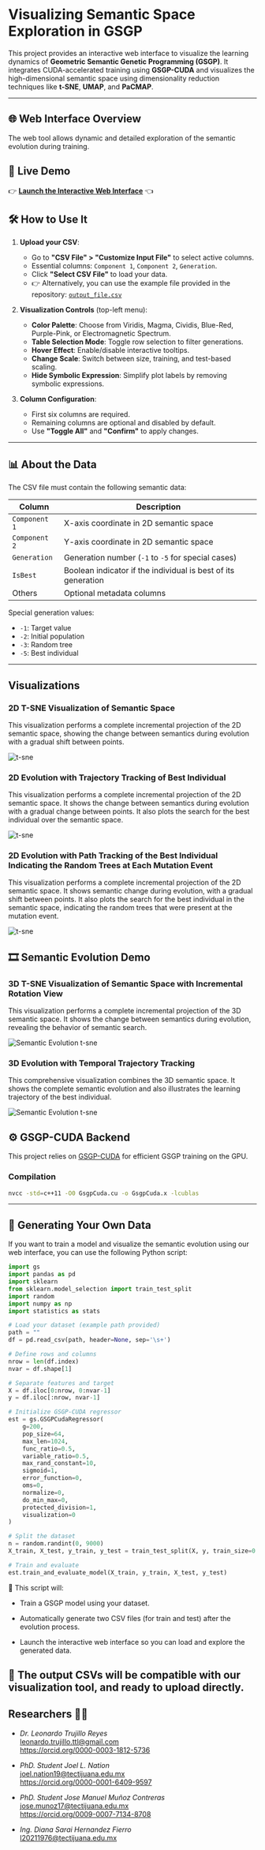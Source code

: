 # Visualizing Semantic Space Exploration in GSGP

This project provides an interactive web interface to visualize the learning dynamics of **Geometric Semantic Genetic Programming (GSGP)**. It integrates CUDA-accelerated training using **GSGP-CUDA** and visualizes the high-dimensional semantic space using dimensionality reduction techniques like **t-SNE**, **UMAP**, and **PaCMAP**.

---

## 🌐 Web Interface Overview

The web tool allows dynamic and detailed exploration of the semantic evolution during training.

## 🚀 Live Demo

👉 **[Launch the Interactive Web Interface](https://treelab-projects.github.io/Visualizing-Semantic-Space-Exploration-in-GSGP/)** 👈

## 🛠️ How to Use It

1. **Upload your CSV**:
   - Go to **"CSV File" > "Customize Input File"** to select active columns.
   - Essential columns: `Component 1`, `Component 2`, `Generation`.
   - Click **"Select CSV File"** to load your data.
   - 👉 Alternatively, you can use the example file provided in the repository: [`output_file.csv`](output_file.csv)


2. **Visualization Controls** (top-left menu):
   - **Color Palette**: Choose from Viridis, Magma, Cividis, Blue-Red, Purple-Pink, or Electromagnetic Spectrum.
   - **Table Selection Mode**: Toggle row selection to filter generations.
   - **Hover Effect**: Enable/disable interactive tooltips.
   - **Change Scale**: Switch between size, training, and test-based scaling.
   - **Hide Symbolic Expression**: Simplify plot labels by removing symbolic expressions.

3. **Column Configuration**:
   - First six columns are required.
   - Remaining columns are optional and disabled by default.
   - Use **"Toggle All"** and **"Confirm"** to apply changes.

---

## 📊 About the Data

The CSV file must contain the following semantic data:

| Column | Description |
|--------|-------------|
| `Component 1` | X-axis coordinate in 2D semantic space |
| `Component 2` | Y-axis coordinate in 2D semantic space |
| `Generation` | Generation number (`-1` to `-5` for special cases) |
| `IsBest` | Boolean indicator if the individual is best of its generation |
| Others | Optional metadata columns |

Special generation values:
- `-1`: Target value  
- `-2`: Initial population  
- `-3`: Random tree  
- `-5`: Best individual

---
## <a name='Visualizations'></a>Visualizations

### 2D T-SNE Visualization of Semantic Space

This visualization performs a complete incremental projection of the 2D semantic space, showing the change between semantics during evolution with a gradual shift between points.

![t-sne](results/tsne/population_64/gsm/general_plot/concrete_new_plots/train_820.png?raw=true "T-sne's result on Concrete")

### 2D Evolution with Trajectory Tracking of Best Individual

This visualization performs a complete incremental projection of the 2D semantic space. It shows the change between semantics during evolution with a gradual change between points. It also plots the search for the best individual over the semantic space.

![t-sne](results/tsne/population_64/gsm/trace/concrete_new_plots/train_820.png?raw=true "T-sne's result result with trace on Concrete")

### 2D Evolution with Path Tracking of the Best Individual Indicating the Random Trees at Each Mutation Event

This visualization performs a complete incremental projection of the 2D semantic space. It shows semantic change during evolution, with a gradual shift between points. It also plots the search for the best individual in the semantic space, indicating the random trees that were present at the mutation event.

![t-sne](results/tsne/population_64/gsm/trace_rts/concrete_new_plots/train_820.png?raw=true "T-sne's result with trace with random trees on Concrete")


## 🎞️ Semantic Evolution Demo

### 3D T-SNE Visualization of Semantic Space with Incremental Rotation View

This visualization performs a complete incremental projection of the 3D semantic space. It shows the change between semantics during evolution, revealing the behavior of semantic search.

![Semantic Evolution t-sne](assets/visual_semantic_3D_incremental_rotation.gif?raw=true "T-sne's result with random trees on Concrete")

### 3D Evolution with Temporal Trajectory Tracking

This comprehensive visualization combines the 3D semantic space. It shows the complete semantic evolution and also illustrates the learning trajectory of the best individual.


![Semantic Evolution t-sne](assets/visual_semantic_3D_incremental_with_trace.gif?raw=true "T-sne's result with trace with random trees on Concrete")

## ⚙️ GSGP-CUDA Backend

This project relies on [GSGP-CUDA](git@gitlab.com:Jmmc9122/gsgpcuda.git) for efficient GSGP training on the GPU.

### Compilation

```bash
nvcc -std=c++11 -O0 GsgpCuda.cu -o GsgpCuda.x -lcublas
```

---

## 🧪 Generating Your Own Data

If you want to train a model and visualize the semantic evolution using our web interface, you can use the following Python script:

```python
import gs
import pandas as pd
import sklearn 
from sklearn.model_selection import train_test_split
import random
import numpy as np
import statistics as stats

# Load your dataset (example path provided)
path = ""
df = pd.read_csv(path, header=None, sep='\s+')

# Define rows and columns
nrow = len(df.index)
nvar = df.shape[1]

# Separate features and target
X = df.iloc[0:nrow, 0:nvar-1]
y = df.iloc[:nrow, nvar-1]

# Initialize GSGP-CUDA regressor
est = gs.GSGPCudaRegressor(
    g=200,
    pop_size=64,
    max_len=1024,
    func_ratio=0.5,
    variable_ratio=0.5,
    max_rand_constant=10,
    sigmoid=1,
    error_function=0,
    oms=0,
    normalize=0,
    do_min_max=0,
    protected_division=1,
    visualization=0
)

# Split the dataset
n = random.randint(0, 9000)
X_train, X_test, y_train, y_test = train_test_split(X, y, train_size=0.70, test_size=0.30, random_state=n)

# Train and evaluate
est.train_and_evaluate_model(X_train, y_train, X_test, y_test)
```
🔹 This script will:

   * Train a GSGP model using your dataset.

   * Automatically generate two CSV files (for train and test) after the evolution process.

   * Launch the interactive web interface so you can load and explore the generated data.

📁 The output CSVs will be compatible with our visualization tool, and ready to upload directly.
---

## Researchers 🧑‍🔬
- *Dr. Leonardo Trujillo Reyes* <br />
 leonardo.trujillo.ttl@gmail.com<br />
https://orcid.org/0000-0003-1812-5736

- *PhD. Student Joel L. Nation* <br />
joel.nation19@tectijuana.edu.mx <br />
https://orcid.org/0000-0001-6409-9597

- *PhD. Student Jose Manuel Muñoz Contreras* <br />
jose.munoz17@tectijuana.edu.mx <br />
https://orcid.org/0009-0007-7134-8708

- *Ing. Diana Sarai Hernandez Fierro* <br />
l20211976@tectijuana.edu.mx <br />


